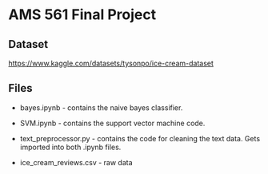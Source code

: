 # AMS 561 Final Project


## Dataset
https://www.kaggle.com/datasets/tysonpo/ice-cream-dataset

## Files

- bayes.ipynb - contains the naive bayes classifier. 

- SVM.ipynb - contains the support vector machine code. 

- text_preprocessor.py - contains the code for cleaning the text data. Gets imported into both .ipynb files.

- ice_cream_reviews.csv - raw data